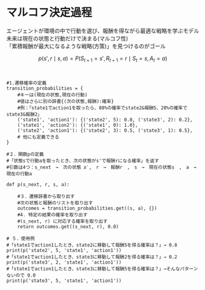# マルコフ決定過程  
エージェントが環境の中で行動を選び、報酬を得ながら最適な戦略を学ぶモデル  
未来は現在の状態と行動だけで決まる(マルコフ性)  
「累積報酬が最大になるような戦略(方策)」を見つけるのがゴール　

$$　
p(s', r \mid s, a) = P(S_{t+1} = s', R_{t+1} = r \mid S_t = s, A_t = a)
$$　　

```
#1.遷移確率の定義
transition_probabilities = {
    #キーは(現在の状態,現在の行動)
    #値はさらに別の辞書{(次の状態,報酬):確率}
    #例：「state1でaction1を取ったら、80%の確率でstate2&報酬5、20%の確率でstate3&報酬2」
    ('state1', 'action1'): {('state2', 5): 0.8, ('state3', 2): 0.2},
    ('state1', 'action2'): {('state1', 0): 1.0},
    ('state2', 'action1'): {('state2', 3): 0.5, ('state3', 1): 0.5},
    # 他にも定義できる
}

#２．関数pの定義
#「状態sで行動aを取ったとき、次の状態がs'で報酬rになる確率」を返す
#引数は4つ：s_next　→　次の状態 𝑠′,　r　→　報酬r　,　s　→　現在の状態s　,　a　→　現在の行動a
 
def p(s_next, r, s, a):
    
    #３．遷移辞書から取り出す
    #次の状態と報酬のリストを取り出す
    outcomes = transition_probabilities.get((s, a), {})
    #4. 特定の結果の確率を取り出す
    #(s_next, r) に対応する確率を取り出す
    return outcomes.get((s_next, r), 0.0)

# ５．使用例
#「state1でaction1したとき、state2に移動して報酬5を得る確率は？」→ 0.8
print(p('state2', 5, 'state1', 'action1'))  
#「state1でaction1したとき、state3に移動して報酬2を得る確率は？」→ 0.2
print(p('state3', 2, 'state1', 'action1'))  
#「state1でaction1したとき、state3に移動して報酬5を得る確率は？」→そんなパターンないので 0.0
print(p('state3', 5, 'state1', 'action1'))
```
